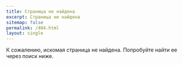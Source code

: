 ```yaml
---
title: Страница не найдена
excerpt: Страница не найдена
sitemap: false
permalink: /404.html
layout: single
---
```


К сожалению, искомая страница не найдена. Попробуйте найти ее через поиск ниже.

<script>
  var GOOG_FIXURL_LANG = 'ru';
  var GOOG_FIXURL_SITE = '{{ site.url }}'
</script>
<script src="https://linkhelp.clients.google.com/tbproxy/lh/wm/fixurl.js">
</script>
